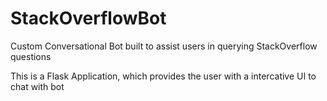 # StackOverflowBot
Custom Conversational Bot built to assist users in querying StackOverflow questions 

This is a Flask Application, which provides the user with a intercative UI to chat with bot


